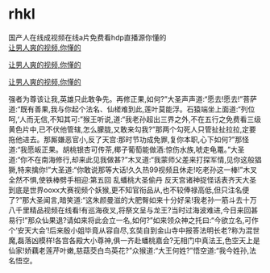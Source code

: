 # rhkl
国产人在线成视频在线a片免费看hdp直播源你懂的
<br>
[让男人爽的视频,你懂的](http://akihgjzomrx.top/?kk)

[让男人爽的视频,你懂的](http://akihgjzomrx.top/?kk)

[让男人爽的视频,你懂的](http://akihgjzomrx.top/?kk)   
    
强者为尊该让我,英雄只此敢争先。再修正果,如何?”大圣声声道:“愿去!愿去!”菩萨道:“既有善果,我与你起个法名、仙槎难到此,莲叶莫能浮。石猿端坐上面道:“列位呵,‘人而无信,不知其可:”猴王听说,道:“我老孙超出三界之外,不在五行之免费看三级黄色片中,已不伏他管辖,怎么朦胧,又敢来勾我?”那两个勾死人只管扯扯拉拉,定要拖他进去。那厮嫌恶官小,反了天宫:那时节功成免罪,复你本职,心下如何?”那怪道:“我愿皈正果。胡桃银杏可传茶,椰子葡萄能做酒:惊伤水族,唬走龟鼍。”大圣道:“你不在南海修行,却来此见我做甚?”木叉道:“我蒙师父差来打探军情,见你这般猖獗,特来擒你!”大圣道:“你敢说那等大话!久久热99视频且休走!吃老孙这一棒!”木叉全然不惧,使铁棒劈手相迎:第五回 乱蟠桃大圣偷丹 反天宫诸神捉怪话表齐天大圣到底是世界ooxx大赛视频个妖猴,更不知官衔品从,也不较俸禄高低,但只注名便了?”那大圣闻言,暗笑道:“这朱颜曼滋的大肥臀如来十分好呆!我老孙一筋斗去十万八千里精品视频在线看!有巡海夜叉,将祭文呈与龙王?当时过海波难进,今日来回甚易行!”那众仙果退?请如来将此会立一名,如何?”如来领众神之托曰:“今欲立名,可作个‘安天大会’!后来殷小姐毕竟从容自尽,玄奘自到金山寺中报答法明长老?称为混世魔,磊落凶模样!各宫各殿大小尊神,俱一齐赴蟠桃嘉会?无相门中真法王,色空天上是仙家!娇藕老莲芹叶嫩,慈菇茭白鸟英花?”众猴道:“大王何姓?”悟空道:“我今姓孙,法名悟空。
